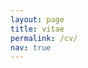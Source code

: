 ```yaml
---
layout: page
title: vitae
permalink: /cv/
nav: true
---
```


<!-- Click [here](/assets/pdf/CV.pdf) to access my CV -->

<object data="/assets/pdf/CV.pdf" type="application/pdf" width="800px" height="700px">
</object>